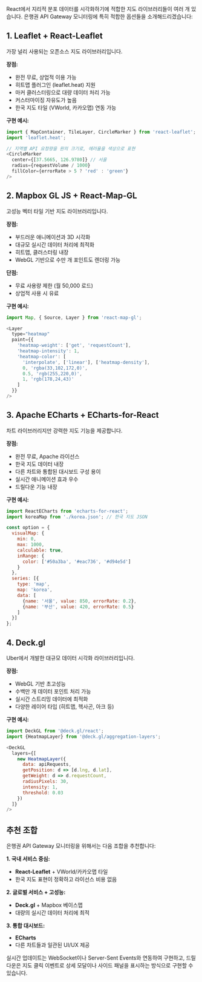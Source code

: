 React에서 지리적 분포 데이터를 시각화하기에 적합한 지도 라이브러리들이 여러 개 있습니다. 은행권 API Gateway 모니터링에 특히 적합한 옵션들을 소개해드리겠습니다:

## 1. **Leaflet + React-Leaflet**
가장 널리 사용되는 오픈소스 지도 라이브러리입니다.

**장점:**
- 완전 무료, 상업적 이용 가능
- 히트맵 플러그인 (leaflet.heat) 지원
- 마커 클러스터링으로 대량 데이터 처리 가능
- 커스터마이징 자유도가 높음
- 한국 지도 타일 (VWorld, 카카오맵) 연동 가능

**구현 예시:**
```javascript
import { MapContainer, TileLayer, CircleMarker } from 'react-leaflet';
import 'leaflet.heat';

// 지역별 API 요청량을 원의 크기로, 에러율을 색상으로 표현
<CircleMarker 
  center={[37.5665, 126.9780]} // 서울
  radius={requestVolume / 1000}
  fillColor={errorRate > 5 ? 'red' : 'green'}
/>
```

## 2. **Mapbox GL JS + React-Map-GL**
고성능 벡터 타일 기반 지도 라이브러리입니다.

**장점:**
- 부드러운 애니메이션과 3D 시각화
- 대규모 실시간 데이터 처리에 최적화
- 히트맵, 클러스터링 내장
- WebGL 기반으로 수만 개 포인트도 렌더링 가능

**단점:**
- 무료 사용량 제한 (월 50,000 로드)
- 상업적 사용 시 유료

**구현 예시:**
```javascript
import Map, { Source, Layer } from 'react-map-gl';

<Layer
  type="heatmap"
  paint={{
    'heatmap-weight': ['get', 'requestCount'],
    'heatmap-intensity': 1,
    'heatmap-color': [
      'interpolate', ['linear'], ['heatmap-density'],
      0, 'rgba(33,102,172,0)',
      0.5, 'rgb(255,220,0)',
      1, 'rgb(178,24,43)'
    ]
  }}
/>
```

## 3. **Apache ECharts + ECharts-for-React**
차트 라이브러리지만 강력한 지도 기능을 제공합니다.

**장점:**
- 완전 무료, Apache 라이선스
- 한국 지도 데이터 내장
- 다른 차트와 통합된 대시보드 구성 용이
- 실시간 애니메이션 효과 우수
- 드릴다운 기능 내장

**구현 예시:**
```javascript
import ReactECharts from 'echarts-for-react';
import koreaMap from './korea.json'; // 한국 지도 JSON

const option = {
  visualMap: {
    min: 0,
    max: 1000,
    calculable: true,
    inRange: {
      color: ['#50a3ba', '#eac736', '#d94e5d']
    }
  },
  series: [{
    type: 'map',
    map: 'korea',
    data: [
      {name: '서울', value: 850, errorRate: 0.2},
      {name: '부산', value: 420, errorRate: 0.5}
    ]
  }]
};
```

## 4. **Deck.gl**
Uber에서 개발한 대규모 데이터 시각화 라이브러리입니다.

**장점:**
- WebGL 기반 초고성능
- 수백만 개 데이터 포인트 처리 가능
- 실시간 스트리밍 데이터에 최적화
- 다양한 레이어 타입 (히트맵, 헥사곤, 아크 등)

**구현 예시:**
```javascript
import DeckGL from '@deck.gl/react';
import {HeatmapLayer} from '@deck.gl/aggregation-layers';

<DeckGL
  layers={[
    new HeatmapLayer({
      data: apiRequests,
      getPosition: d => [d.lng, d.lat],
      getWeight: d => d.requestCount,
      radiusPixels: 30,
      intensity: 1,
      threshold: 0.03
    })
  ]}
/>
```

## 추천 조합

은행권 API Gateway 모니터링을 위해서는 다음 조합을 추천합니다:

**1. 국내 서비스 중심:** 
- **React-Leaflet** + VWorld/카카오맵 타일
- 한국 지도 표현이 정확하고 라이선스 비용 없음

**2. 글로벌 서비스 + 고성능:**
- **Deck.gl** + Mapbox 베이스맵
- 대량의 실시간 데이터 처리에 최적

**3. 통합 대시보드:**
- **ECharts**
- 다른 차트들과 일관된 UI/UX 제공

실시간 업데이트는 WebSocket이나 Server-Sent Events와 연동하여 구현하고, 드릴다운은 지도 클릭 이벤트로 상세 모달이나 사이드 패널을 표시하는 방식으로 구현할 수 있습니다.
